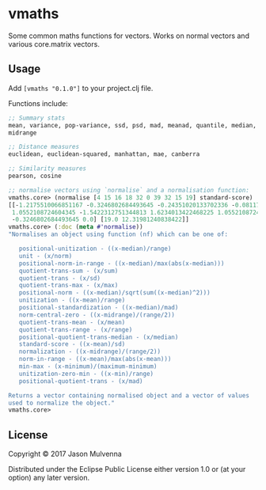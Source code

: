# vmaths


Some common maths functions for vectors. Works on normal vectors and various core.matrix vectors.

## Usage

Add `[vmaths "0.1.0"]` to your project.clj file.

Functions include:

```clj
;; Summary stats
mean, variance, pop-variance, ssd, psd, mad, meanad, quantile, median, mode, vrange,
midrange

;; Distance measures
euclidean, euclidean-squared, manhattan, mae, canberra

;; Similarity measures
pearson, cosine

;; normalise vectors using `normalise` and a normalisation function:
vmaths.core> (normalise [4 15 16 18 32 0 39 32 15 19] standard-score)
[[-1.2175510066851167 -0.3246802684493645 -0.24351020133702336 -0.08117006711234112
 1.0552108724604345 -1.5422312751344813 1.6234013422468225 1.0552108724604345
 -0.3246802684493645 0.0] [19.0 12.31981240838422]]
vmaths.core> (:doc (meta #'normalise))
"Normalises an object using function (nf) which can be one of:

   positional-unitization - ((x-median)/range)
   unit - (x/norm)
   positional-norm-in-range - ((x-median)/max(abs(x-median)))
   quotient-trans-sum - (x/sum)
   quotient-trans - (x/sd)
   quotient-trans-max - (x/max)
   positional-norm - ((x-median)/sqrt(sum((x-median)^2)))
   unitization - ((x-mean)/range)
   positional-standardization - ((x-median)/mad)
   norm-central-zero - ((x-midrange)/(range/2))
   quotient-trans-mean - (x/mean)
   quotient-trans-range - (x/range)
   positional-quotient-trans-median - (x/median)
   standard-score - ((x-mean)/sd)
   normalization - ((x-midrange)/(range/2))
   norm-in-range - ((x-mean)/max(abs(x-mean)))
   min-max - (x-minimum)/(maximum-minimum)
   unitization-zero-min - ((x-min)/range)
   positional-quotient-trans - (x/mad)

Returns a vector containing normalised object and a vector of values
used to normalize the object."
vmaths.core>
```

## License

Copyright © 2017 Jason Mulvenna

Distributed under the Eclipse Public License either version 1.0 or (at
your option) any later version.
